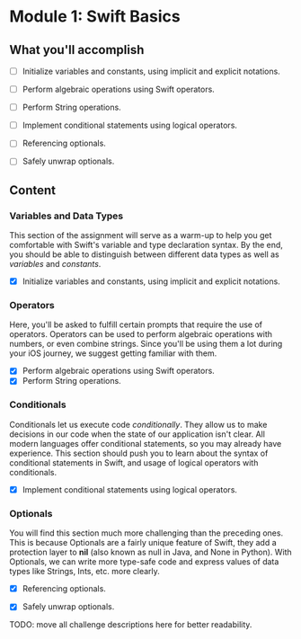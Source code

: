 # Module 1: Swift Basics


## What you'll accomplish

- [ ] Initialize variables and constants, using implicit and explicit notations.
- [ ] Perform algebraic operations using Swift operators.
- [ ] Perform String operations.
- [ ] Implement conditional statements using logical operators.
- [ ] Referencing optionals.
- [ ] Safely unwrap optionals.


## Content

### Variables and Data Types

This section of the assignment will serve as a warm-up to help you get comfortable with Swift's variable and type declaration syntax. By the end, you should be able to distinguish between different data types as well as *variables* and *constants*.

- [x] Initialize variables and constants, using implicit and explicit notations.

### Operators

Here, you'll be asked to fulfill certain prompts that require the use of operators. Operators can be used to perform algebraic operations with numbers, or even combine strings. Since you'll be using them a lot during your iOS journey, we suggest getting familiar with them.

- [x] Perform algebraic operations using Swift operators.
- [x] Perform String operations.

### Conditionals

Conditionals let us execute code *conditionally*. They allow us to make decisions in our code when the state of our application isn't clear. All modern languages offer conditional statements, so you may already have experience. This section should push you to learn about the syntax of conditional statements in Swift, and usage of logical operators with conditionals.

- [x] Implement conditional statements using logical operators.

### Optionals

You will find this section much more challenging than the preceding ones. This is because Optionals are a fairly unique feature of Swift, they add a protection layer to **nil** (also known as null in Java, and None in Python). With Optionals, we can write more type-safe code and express values of data types like Strings, Ints, etc. more clearly.

- [x] Referencing optionals.
- [x] Safely unwrap optionals.


TODO: move all challenge descriptions here for better readability.
